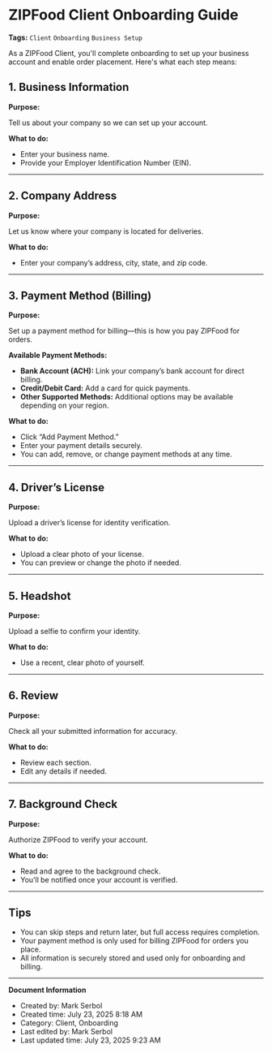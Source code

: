 # ZIPFood Client Onboarding Guide

**Tags:** `Client` `Onboarding` `Business Setup`

As a ZIPFood Client, you'll complete onboarding to set up your business account and enable order placement. Here's what each step means:

## **1. Business Information**

**Purpose:**

Tell us about your company so we can set up your account.

**What to do:**

- Enter your business name.
- Provide your Employer Identification Number (EIN).

---

## **2. Company Address**

**Purpose:**

Let us know where your company is located for deliveries.

**What to do:**

- Enter your company’s address, city, state, and zip code.

---

## **3. Payment Method (Billing)**

**Purpose:**

Set up a payment method for billing—this is how you pay ZIPFood for orders.

**Available Payment Methods:**

- **Bank Account (ACH):** Link your company’s bank account for direct billing.
- **Credit/Debit Card:** Add a card for quick payments.
- **Other Supported Methods:** Additional options may be available depending on your region.

**What to do:**

- Click “Add Payment Method.”
- Enter your payment details securely.
- You can add, remove, or change payment methods at any time.

---

## **4. Driver’s License**

**Purpose:**

Upload a driver’s license for identity verification.

**What to do:**

- Upload a clear photo of your license.
- You can preview or change the photo if needed.

---

## **5. Headshot**

**Purpose:**

Upload a selfie to confirm your identity.

**What to do:**

- Use a recent, clear photo of yourself.

---

## **6. Review**

**Purpose:**

Check all your submitted information for accuracy.

**What to do:**

- Review each section.
- Edit any details if needed.

---

## **7. Background Check**

**Purpose:**

Authorize ZIPFood to verify your account.

**What to do:**

- Read and agree to the background check.
- You’ll be notified once your account is verified.

---

## **Tips**

- You can skip steps and return later, but full access requires completion.
- Your payment method is only used for billing ZIPFood for orders you place.
- All information is securely stored and used only for onboarding and billing.

---

**Document Information**
- Created by: Mark Serbol
- Created time: July 23, 2025 8:18 AM
- Category: Client, Onboarding
- Last edited by: Mark Serbol
- Last updated time: July 23, 2025 9:23 AM